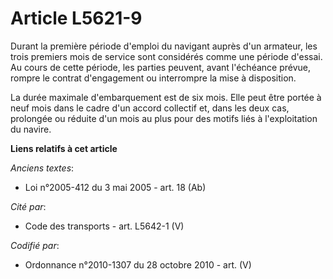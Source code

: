 # Article L5621-9

Durant la première période d'emploi du navigant auprès d'un armateur, les trois premiers mois de service sont considérés
comme une période d'essai. Au cours de cette période, les parties peuvent, avant l'échéance prévue, rompre le contrat
d'engagement ou interrompre la mise à disposition.

La durée maximale d'embarquement est de six mois. Elle peut être portée à neuf mois dans le cadre d'un accord collectif et,
dans les deux cas, prolongée ou réduite d'un mois au plus pour des motifs liés à l'exploitation du navire.

**Liens relatifs à cet article**

_Anciens textes_:

  - Loi n°2005-412 du 3 mai 2005 - art. 18 (Ab)

_Cité par_:

  - Code des transports - art. L5642-1 (V)

_Codifié par_:

  - Ordonnance n°2010-1307 du 28 octobre 2010 - art. (V)
